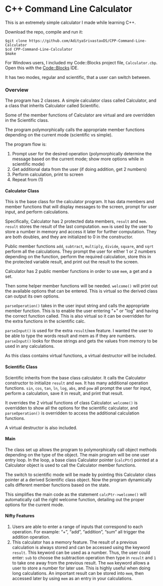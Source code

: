 ﻿# C++ Command Line Calculator

This is an extremely simple calculator I made while learning C++.

Download the repo, compile and run it:
```
$git clone https://github.com/AdityaSrivastavDS/CPP-Command-Line-Calculator
$cd CPP-Command-Line-Calculator
$make
```

For Windows users, I included my Code::Blocks project file, `Calculator.cbp`.
Open this with the [Code::Blocks](http://www.codeblocks.org/) IDE.

It has two modes, regular and scientific, that a user can switch between.

### Overview

The program has 2 classes. A simple calculator class called Calculator, and a class that inherits Calculator called Scientific.

Some of the member functions of Calculator are virtual and are overridden in the Scientific class.

The program polymorphically calls the appropriate member functions depending on the current mode (scientific vs simple).

The program flow is:
1. Prompt user for the desired operation (polymorphically determine the message based on the current mode; show more options while in scientific mode)
2. Get additional data from the user (if doing addition, get 2 numbers)
3. Perform calculation, print to screen
4. Repeat from (1)

#### Calculator Class

This is the base class for the calculator program. It has data members and member functions that will display messages to the screen, prompt for user input, and perform calculations.

Specifically, Calculator has 2 protected data members, `result` and `mem`. `result` stores the result of the last computation. `mem` is used by the user to store a number in memory and access it later for further computation. They are both doubles, and they are initialized to 0 in the constructor.

Public member functions `add`, `subtract`, `multiply`, `divide`, `square`, and `sqrt` perform all the calculations. They prompt the user for either 1 or 2 numbers depending on the function, perform the required calculation, store this in the protected variable result, and print out the result to the screen.

Calculator has 2 public member functions in order to use `mem`, a get and a set.

Then some helper member functions will be needed.
`welcome()` will print out the available options that can be entered. This is virtual so the derived class can output its own options.

`parseOperation()` takes in the user input string and calls the appropriate member function. This is to enable the user entering "+" or "log" and having the correct function called. This is also virtual so it can be overridden for the extra functions in the scientific calc.

`parseInput()` is used for the extra `result`/`mem` feature. I wanted the user to be able to type the words result and mem as if they are numbers. `parseInput()` looks for those strings and gets the values from memory to be used in any calculations.

As this class contains virtual functions, a virtual destructor will be included.

#### Scientific Class

Scientific inherits from the base class calculator. It calls the Calculator constructor to initialize `result` and `mem`.
It has many additional operation functions. `sin`, `cos`, `tan`, `ln`, `log`, `abs`, and `pow` all prompt the user for input, perform a calculation, save it in result, and print that result.

It overrides the 2 virtual functions of class Calculator. `welcome()` is overridden to show all the options for the scientific calculator, and `parseOperation()` is overridden to access the additional calculation functions.

A virtual destructor is also included.

#### Main

The class set up allows the program to polymorphically call object methods depending on the type of the object. The main program will be one user entry loop. In the loop, a base class Calculator pointer (`calcPtr`) pointed at a Calculator object is used to call the Calculator member functions.

The switch to scientific mode will be made by pointing this Calculator class pointer at a derived Scientific class object. Now the program dynamically calls different member functions based on the state.

This simplifies the main code as the statement `calcPtr->welcome()` will automatically call the right welcome function, detailing out the proper options for the current mode.

#### Nifty Features

1. Users are able to enter a range of inputs that correspond to each operation. For example: “+”, “add”, “addition”, “sum” all trigger the addition operation.
2. This calculator has a memory feature. The result of a previous calculation is always stored and can be accessed using the keyword `result`. This keyword can be used as a number. Thus, the user could enter: `sub` to choose the subtraction operation then type in `result` and `1` to take one away from the previous result. The `mem` keyword allows a user to store a number for later use. This is highly useful when doing long calculations. An important result can be stored into `mem`, then accessed later by using `mem` as an entry in your calculations.
